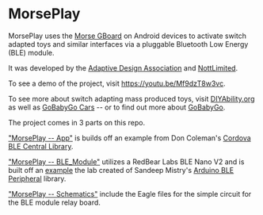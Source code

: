 # MorsePlay

MorsePlay uses the [Morse GBoard](https://support.google.com/accessibility/android/answer/9011881) on Android devices to activate switch adapted toys and similar interfaces via a pluggable Bluetooth Low Energy (BLE) module.

It was developed by the [Adaptive Design Association](http://www.adaptivedesign.org/) and [NottLimited](http://www.tandemmaster.org/home.html).

To see a demo of the project, visit https://youtu.be/Mf9dzT8w3vc.

To see more about switch adapting mass produced toys, visit [DIYAbility.org](https://www.diyability.org/guide/switch-adapting-a-remote-control-toy/) as well as [GoBabyGo Cars](https://www.diyability.org/2014/11/go-baby-go-the-ultimate-toy-hack/) -- or to find out more about [GoBabyGo](https://sites.udel.edu/gobabygo/).

The project comes in 3 parts on this repo.

["MorsePlay -- App"](https://github.com/OllieBck/MorsePlay/tree/master/MorsePlay--App) is builds off an example from Don Coleman's [Cordova BLE Central Library](https://github.com/don/cordova-plugin-ble-central).

["MorsePlay -- BLE_Module"](https://github.com/OllieBck/MorsePlay/tree/master/MorsePlay--BLE_Module) utilizes a RedBear Labs BLE Nano V2 and is built off an [example](https://github.com/RedBearLab/arduino-BLEPeripheral/tree/master/examples/SimpleChat) the lab created of Sandeep Mistry's [Arduino BLE Peripheral](https://github.com/sandeepmistry/arduino-BLEPeripheral) library.

["MorsePlay -- Schematics"](https://github.com/OllieBck/MorsePlay/tree/master/MorsePlay%20-%20Schematics) include the Eagle files for the simple circuit for the BLE module relay board.
